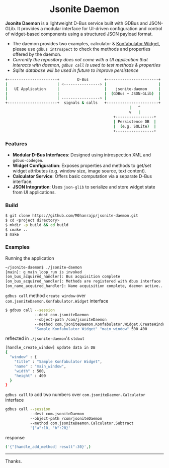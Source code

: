 <h1 align="center"> Jsonite Daemon</h1>

**Jsonite Daemon** is a lightweight D-Bus service built with GDBus and JSON-GLib. It provides a modular interface for UI-driven configuration and control of widget-based components using a structured JSON payload format.

- The daemon provides two examples, calculator & [Konfabulator Widget](https://json.org/example.html#:~:text=%3Cwidget%3E-,%3Cdebug%3Eon%3C/debug%3E,-%3Cwindow%20title%3D%22Sample), please use `gdbus introspect` to check the methods and properties offered by the daemon.
- _Currently the repository does not come with a UI application that interacts with daemon, `gdbus call` is used to test methods & properties_
- _Sqlite database will be used in future to improve persistence_

```bash
+----------------------+        D-Bus       +-----------------------+
|                      | <----------------> |                       |
|   UI Application     |                    |    jsonite-daemon     |
|                      |                    |  (GDBus + JSON-GLib)  |
|                      | -----------------> |                       |
+----------------------+  signals & calls   +-----------------------+
                                                       |   ^
                                                       v   |
                                                +-----------------+
                                                | Persistence DB  |
                                                |  (e.g. SQLite)  |
                                                +-----------------+
```
### Features

- **Modular D-Bus Interfaces**: Designed using introspection XML and `gdbus-codegen`.
- **Widget Configuration**: Exposes properties and methods to get/set widget attributes (e.g. window size, image source, text content).
- **Calculator Service**: Offers basic computation via a separate D-Bus interface.
- **JSON Integration**: Uses `json-glib` to serialize and store widget state from UI applications.

### Build
```bash
$ git clone https://github.com/M0hanrajp/jsonite-daemon.git
$ cd <project directory>
$ mkdir -p build && cd build
$ cmake ..
$ make
```
### Examples

Running the application
```bash
~/jsonite-daemon$ ./jsonite-daemon
[main]: g_main_loop_run is invoked
[on_bus_acquired_handler]: Bus acquisition complete
[on_bus_acquired_handler]: Methods are registered with dbus interface
[on_name_acquired_handler]: Name acquisition complete, daemon active..
```
`gdbus call` method `create window` over `com.jsoniteDaemon.Konfabulator.Widget` interface
```bash
$ gdbus call --session 
             --dest com.jsoniteDaemon 
             --object-path /com/jsoniteDaemon 
             --method com.jsoniteDaemon.Konfabulator.Widget.CreateWindow 
             "Sample Konfabulator Widget" "main_window" 500 400
```
reflected in `./jsonite-daemon`'s `stdout`
```bash
[handle_create_window] update data in DB
{
  "window" : {
    "title" : "Sample Konfabulator Widget",
    "name" : "main_window",
    "width" : 500,
    "height" : 400
  }
}
```
`gdbus call` to add two numbers over `com.jsoniteDaemon.Calculator` interface
```bash
gdbus call --session 
           --dest com.jsoniteDaemon 
           --object-path /com/jsoniteDaemon 
           --method com.jsoniteDaemon.Calculator.Subtract 
           '{"a":10, "b":20}'
```
response
```bash
('{"[handle_add_method] result":30}',)
```
---
Thanks.
